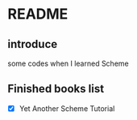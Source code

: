 # README

## introduce

some codes when I learned Scheme

## Finished books list

- [X] Yet Another Scheme Tutorial

